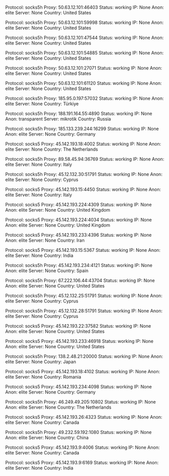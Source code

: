 Protocol: socks5h
Proxy: 50.63.12.101:46403
Status: working
IP: None
Anon: elite
Server: None
Country: United States

Protocol: socks5h
Proxy: 50.63.12.101:59998
Status: working
IP: None
Anon: elite
Server: None
Country: United States

Protocol: socks5h
Proxy: 50.63.12.101:47544
Status: working
IP: None
Anon: elite
Server: None
Country: United States

Protocol: socks5h
Proxy: 50.63.12.101:54885
Status: working
IP: None
Anon: elite
Server: None
Country: United States

Protocol: socks5h
Proxy: 50.63.12.101:27071
Status: working
IP: None
Anon: elite
Server: None
Country: United States

Protocol: socks5h
Proxy: 50.63.12.101:61120
Status: working
IP: None
Anon: elite
Server: None
Country: United States

Protocol: socks5h
Proxy: 185.95.0.197:57032
Status: working
IP: None
Anon: elite
Server: None
Country: Türkiye

Protocol: socks5h
Proxy: 188.191.164.55:4890
Status: working
IP: None
Anon: transparent
Server: mikrotik
Country: Russia

Protocol: socks5h
Proxy: 185.133.239.244:16299
Status: working
IP: None
Anon: elite
Server: None
Country: Germany

Protocol: socks5
Proxy: 45.142.193.18:4002
Status: working
IP: None
Anon: elite
Server: None
Country: The Netherlands

Protocol: socks5h
Proxy: 89.58.45.94:36769
Status: working
IP: None
Anon: elite
Server: None
Country: Italy

Protocol: socks5h
Proxy: 45.12.132.30:51791
Status: working
IP: None
Anon: elite
Server: None
Country: Cyprus

Protocol: socks5
Proxy: 45.142.193.15:4450
Status: working
IP: None
Anon: elite
Server: None
Country: Italy

Protocol: socks5
Proxy: 45.142.193.224:4309
Status: working
IP: None
Anon: elite
Server: None
Country: United Kingdom

Protocol: socks5
Proxy: 45.142.193.224:4034
Status: working
IP: None
Anon: elite
Server: None
Country: United Kingdom

Protocol: socks5
Proxy: 45.142.193.233:4396
Status: working
IP: None
Anon: elite
Server: None
Country: Iran

Protocol: socks5
Proxy: 45.142.193.15:5367
Status: working
IP: None
Anon: elite
Server: None
Country: India

Protocol: socks5h
Proxy: 45.142.193.234:4121
Status: working
IP: None
Anon: elite
Server: None
Country: Spain

Protocol: socks5h
Proxy: 67.222.106.44:43704
Status: working
IP: None
Anon: elite
Server: None
Country: United States

Protocol: socks5h
Proxy: 45.12.132.25:51791
Status: working
IP: None
Anon: elite
Server: None
Country: Cyprus

Protocol: socks5h
Proxy: 45.12.132.28:51791
Status: working
IP: None
Anon: elite
Server: None
Country: Cyprus

Protocol: socks5
Proxy: 45.142.193.22:37582
Status: working
IP: None
Anon: elite
Server: None
Country: United States

Protocol: socks5
Proxy: 45.142.193.233:46918
Status: working
IP: None
Anon: elite
Server: None
Country: United States

Protocol: socks5h
Proxy: 138.2.48.21:20000
Status: working
IP: None
Anon: elite
Server: None
Country: Japan

Protocol: socks5
Proxy: 45.142.193.18:4102
Status: working
IP: None
Anon: elite
Server: None
Country: Romania

Protocol: socks5
Proxy: 45.142.193.234:4098
Status: working
IP: None
Anon: elite
Server: None
Country: Germany

Protocol: socks5h
Proxy: 46.249.49.205:10802
Status: working
IP: None
Anon: elite
Server: None
Country: The Netherlands

Protocol: socks5
Proxy: 45.142.193.26:4323
Status: working
IP: None
Anon: elite
Server: None
Country: Canada

Protocol: socks5h
Proxy: 49.232.59.192:1080
Status: working
IP: None
Anon: elite
Server: None
Country: China

Protocol: socks5
Proxy: 45.142.193.9:4006
Status: working
IP: None
Anon: elite
Server: None
Country: Canada

Protocol: socks5
Proxy: 45.142.193.9:6169
Status: working
IP: None
Anon: elite
Server: None
Country: India


